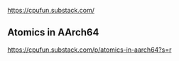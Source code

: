 https://cpufun.substack.com/

## Atomics in AArch64
https://cpufun.substack.com/p/atomics-in-aarch64?s=r